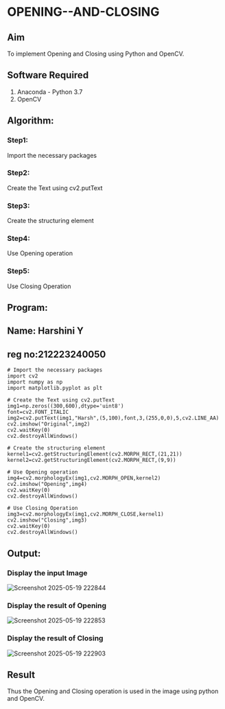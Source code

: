 # OPENING--AND-CLOSING
## Aim
To implement Opening and Closing using Python and OpenCV.

## Software Required
1. Anaconda - Python 3.7
2. OpenCV
## Algorithm:
### Step1:
Import the necessary packages


### Step2:
Create the Text using cv2.putText

### Step3:
Create the structuring element
### Step4:
Use Opening operation

### Step5:
Use Closing Operation

 
## Program:
## Name: Harshini Y
## reg no:212223240050
```
# Import the necessary packages
import cv2
import numpy as np
import matplotlib.pyplot as plt

# Create the Text using cv2.putText
img1=np.zeros((300,600),dtype='uint8')
font=cv2.FONT_ITALIC
img2=cv2.putText(img1,"Harsh",(5,100),font,3,(255,0,0),5,cv2.LINE_AA)
cv2.imshow("Original",img2)
cv2.waitKey(0)
cv2.destroyAllWindows()

# Create the structuring element
kernel1=cv2.getStructuringElement(cv2.MORPH_RECT,(21,21))
kernel2=cv2.getStructuringElement(cv2.MORPH_RECT,(9,9))

# Use Opening operation
img4=cv2.morphologyEx(img1,cv2.MORPH_OPEN,kernel2)
cv2.imshow("Opening",img4)
cv2.waitKey(0)
cv2.destroyAllWindows()

# Use Closing Operation
img3=cv2.morphologyEx(img1,cv2.MORPH_CLOSE,kernel1)
cv2.imshow("Closing",img3)
cv2.waitKey(0)
cv2.destroyAllWindows()
```

## Output:

### Display the input Image
![Screenshot 2025-05-19 222844](https://github.com/user-attachments/assets/b3c5e40c-c3c5-423b-aedc-effd9eb60fe7)


### Display the result of Opening

![Screenshot 2025-05-19 222853](https://github.com/user-attachments/assets/d5840340-71ca-46c5-91a7-f687e232ff34)

### Display the result of Closing
![Screenshot 2025-05-19 222903](https://github.com/user-attachments/assets/81f3f9b1-fe1c-4f54-9ef6-aa648bb29587)

## Result
Thus the Opening and Closing operation is used in the image using python and OpenCV.
